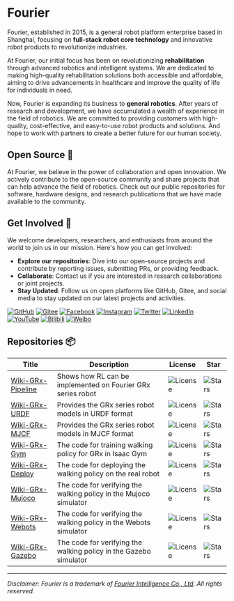 # Fourier

Fourier, established in 2015, is a general robot platform enterprise based in Shanghai,
focusing on **full-stack robot core technology** and innovative robot products to revolutionize industries.

At Fourier, our initial focus has been on revolutionizing **rehabilitation** through advanced robotics and intelligent systems.
We are dedicated to making high-quality rehabilitation solutions both accessible and affordable,
aiming to drive advancements in healthcare and improve the quality of life for individuals in need.

Now, Fourier is expanding its business to **general robotics**.
After years of research and development, we have accumulated a wealth of experience in the field of robotics.
We are committed to providing customers with high-quality, cost-effective, and easy-to-use robot products and solutions.
And hope to work with partners to create a better future for our human society.

## Open Source 🌟

At Fourier, we believe in the power of collaboration and open innovation.
We actively contribute to the open-source community and share projects that can help advance the field of robotics.
Check out our public repositories for software, hardware designs, and research publications that we have made available to the community.

## Get Involved 👥

We welcome developers, researchers, and enthusiasts from around the world to join us in our mission. Here's how you can get involved:

- **Explore our repositories**: Dive into our open-source projects and contribute by reporting issues, submitting PRs, or providing feedback.
- **Collaborate**: Contact us if you are interested in research collaborations or joint projects.
- **Stay Updated**: Follow us on open platforms like GitHub, Gitee, and social media to stay updated on our latest projects and activities.

[//]: # (https://github.com/inttter/md-badges)

[![GitHub](https://img.shields.io/badge/GitHub-181717?logo=github&logoColor=fff)](https://github.com/FFTAI/)
[![Gitee](https://img.shields.io/badge/Gitee-C71D23?logo=gitee&logoColor=fff)](https://gitee.com/FourierIntelligence/)
[![Facebook](https://img.shields.io/badge/Facebook-1877F2?logo=facebook&logoColor=fff)](https://www.facebook.com/FourierIntelligence/)
[![Instagram](https://img.shields.io/badge/Instagram-E4405F?logo=instagram&logoColor=fff)](https://www.instagram.com/fourierintelligence/)
[![Twitter](https://img.shields.io/badge/Twitter-1DA1F2?logo=twitter&logoColor=fff)](https://x.com/fourierrobots)
[![LinkedIn](https://img.shields.io/badge/LinkedIn-0A66C2?logo=linkedin&logoColor=fff)](https://sg.linkedin.com/company/fourier-intelligence-co.-ltd.)
[![YouTube](https://img.shields.io/badge/YouTube-FF0000?logo=youtube&logoColor=fff)](https://www.youtube.com/channel/UCAa-HGV-4fLSYZdiuv5Pwcw/videos)
[![Bilibili](https://img.shields.io/badge/Bilibili-00A1D6?logo=bilibili&logoColor=fff)](https://space.bilibili.com/519804427)
[![Weibo](https://img.shields.io/badge/Weibo-E6162D?logo=sina-weibo&logoColor=fff)](https://weibo.com/u/5864359593)

## Repositories 📦

| Title                                                           | Description                                                       | License                                                                      | Star                                                                               |
|-----------------------------------------------------------------|-------------------------------------------------------------------|------------------------------------------------------------------------------|------------------------------------------------------------------------------------|
| [Wiki-GRx-Pipeline](https://github.com/FFTAI/Wiki-GRx-Pipeline) | Shows how RL can be implemented on Fourier GRx series robot       | <img src="https://img.shields.io/badge/license-MIT-red" alt="License">       | ![Stars](https://img.shields.io/github/stars/FFTAI/Wiki-GRx-Pipeline?style=social) |
| [Wiki-GRx-URDF](https://github.com/FFTAI/Wiki-GRx-URDF)         | Provides the GRx series robot models in URDF format               | <img src="https://img.shields.io/badge/license-Apache-yellow" alt="License"> | ![Stars](https://img.shields.io/github/stars/FFTAI/Wiki-GRx-URDF?style=social)     |
| [Wiki-GRx-MJCF](https://github.com/FFTAI/Wiki-GRx-MJCF)         | Provides the GRx series robot models in MJCF format               | <img src="https://img.shields.io/badge/license-Apache-yellow" alt="License"> | ![Stars](https://img.shields.io/github/stars/FFTAI/Wiki-GRx-MJCF?style=social)     |
| [Wiki-GRx-Gym](https://github.com/FFTAI/Wiki-GRx-Gym)           | The code for training walking policy for GRx in Isaac Gym         | <img src="https://img.shields.io/badge/license-LGPL-green" alt="License">    | ![Stars](https://img.shields.io/github/stars/FFTAI/Wiki-GRx-Gym?style=social)      |
| [Wiki-GRx-Deploy](https://github.com/FFTAI/Wiki-GRx-Deploy)     | The code for deploying the walking policy on the real robot       | <img src="https://img.shields.io/badge/license-LGPL-green" alt="License">    | ![Stars](https://img.shields.io/github/stars/FFTAI/Wiki-GRx-Deploy?style=social)   |
| [Wiki-GRx-Mujoco](https://github.com/FFTAI/Wiki-GRx-Mujoco)     | The code for verifying the walking policy in the Mujoco simulator | <img src="https://img.shields.io/badge/license-LGPL-green" alt="License">    | ![Stars](https://img.shields.io/github/stars/FFTAI/Wiki-GRx-Mujoco?style=social)   |
| [Wiki-GRx-Webots](https://github.com/FFTAI/Wiki-GRx-Webots)     | The code for verifying the walking policy in the Webots simulator | <img src="https://img.shields.io/badge/license-GPL-green" alt="License">     | ![Stars](https://img.shields.io/github/stars/FFTAI/Wiki-GRx-Webots?style=social)   |
| [Wiki-GRx-Gazebo](https://github.com/FFTAI/Wiki-GRx-Gazebo)     | The code for verifying the walking policy in the Gazebo simulator | <img src="https://img.shields.io/badge/license-GPL-green" alt="License">     | ![Stars](https://img.shields.io/github/stars/FFTAI/Wiki-GRx-Gazebo?style=social)   |

---

*Disclaimer: Fourier is a trademark of [Fourier Intelligence Co., Ltd](https://www.fftai.com). All rights reserved.*

